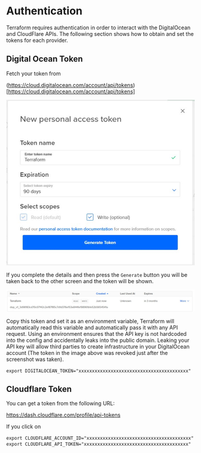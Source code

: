 # Authentication

Terraform requires authentication in order to interact with the DigitalOcean and CloudFlare APIs. The following section shows how to obtain
and set the tokens for each provider.

## Digital Ocean Token

Fetch your token from 

(https://cloud.digitalocean.com/account/api/tokens)[https://cloud.digitalocean.com/account/api/tokens]

![](images/do_1.jpg)

If you complete the details and then press the `Generate` button you will be taken back to the other screen and the token will
be shown.

![](images/do_2.jpg)

Copy this token and set it as an environment variable, Terraform will automatically read this variable and automatically
pass it with any API request. Using an environment ensures that the API key is not hardcoded into the config and accidentally
leaks into the public domain. Leaking your API key will allow third parties to create infrastructure in your DigitalOcean
account (The token in the image above was revoked just after the screenshot was taken).

```shell
export DIGITALOCEAN_TOKEN="xxxxxxxxxxxxxxxxxxxxxxxxxxxxxxxxxxxxxxxxx"
```

## Cloudflare Token

You can get a token from the following URL:

https://dash.cloudflare.com/profile/api-tokens

If you click on 

```shell
export CLOUDFLARE_ACCOUNT_ID="xxxxxxxxxxxxxxxxxxxxxxxxxxxxxxxxxxxxxxx"
export CLOUDFLARE_API_TOKEN="xxxxxxxxxxxxxxxxxxxxxxxxxxxxxxxxxxxxxxx"
```
